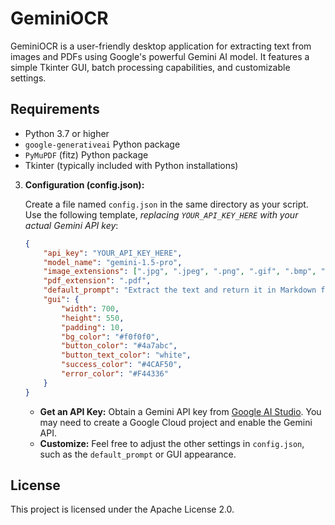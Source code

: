 # GeminiOCR

GeminiOCR is a user-friendly desktop application for extracting text from images and PDFs using Google's powerful Gemini AI model. It features a simple Tkinter GUI, batch processing capabilities, and customizable settings.

## Requirements

*   Python 3.7 or higher
*   `google-generativeai` Python package
*   `PyMuPDF` (fitz) Python package
*   Tkinter (typically included with Python installations)

3.  **Configuration (config.json):**

    Create a file named `config.json` in the same directory as your script.  Use the following template, *replacing `YOUR_API_KEY_HERE` with your actual Gemini API key*:

    ```json
    {
        "api_key": "YOUR_API_KEY_HERE",
        "model_name": "gemini-1.5-pro",
        "image_extensions": [".jpg", ".jpeg", ".png", ".gif", ".bmp", ".tiff", ".webp"],
        "pdf_extension": ".pdf",
        "default_prompt": "Extract the text and return it in Markdown format.",
        "gui": {
            "width": 700,
            "height": 550,
            "padding": 10,
            "bg_color": "#f0f0f0",
            "button_color": "#4a7abc",
            "button_text_color": "white",
            "success_color": "#4CAF50",
            "error_color": "#F44336"
        }
    }
    ```

    *   **Get an API Key:** Obtain a Gemini API key from [Google AI Studio]([https://ai.google.dev/](https://aistudio.google.com/)).  You may need to create a Google Cloud project and enable the Gemini API.
    *   **Customize:**  Feel free to adjust the other settings in `config.json`, such as the `default_prompt` or GUI appearance.

## License

This project is licensed under the Apache License 2.0.
